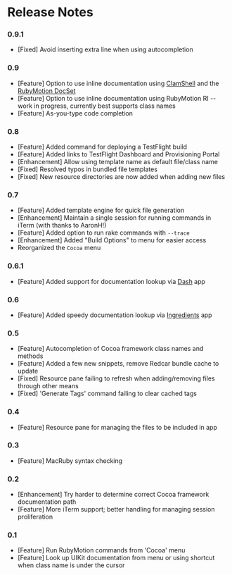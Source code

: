 Release Notes
=============

### 0.9.1

- [Fixed] Avoid inserting extra line when using autocompletion

### 0.9

- [Feature] Option to use inline documentation using [ClamShell](http://kattrali.github.com/clamshell/) and the [RubyMotion DocSet](http://rubymotion.com/files/RubyMotion.docset.zip)
- [Feature] Option to use inline documentation using RubyMotion RI -- work in progress, currently best supports class names
- [Feature] As-you-type code completion


### 0.8

- [Feature] Added command for deploying a TestFlight build
- [Feature] Added links to TestFlight Dashboard and Provisioning Portal
- [Enhancement] Allow using template name as default file/class name
- [Fixed] Resolved typos in bundled file templates
- [Fixed] New resource directories are now added when adding new files

### 0.7

- [Feature] Added template engine for quick file generation
- [Enhancement] Maintain a single session for running commands in iTerm (with thanks to AaronH!)
- [Feature] Added option to run rake commands with `--trace`
- [Enhancement] Added "Build Options" to menu for easier access
- Reorganized the `Cocoa` menu

### 0.6.1

- [Feature] Added support for documentation lookup via [Dash](http://kapeli.com/dash/) app

### 0.6

- [Feature] Added speedy documentation lookup via [Ingredients](http://fileability.net/ingredients/) app

### 0.5

- [Feature] Autocompletion of Cocoa framework class names and methods
- [Feature] Added a few new snippets, remove Redcar bundle cache to update
- [Fixed] Resource pane failing to refresh when adding/removing files through other means
- [Fixed] 'Generate Tags' command failing to clear cached tags

### 0.4

- [Feature] Resource pane for managing the files to be included in app

### 0.3

- [Feature] MacRuby syntax checking

### 0.2

- [Enhancement] Try harder to determine correct Cocoa framework documentation path
- [Feature] More iTerm support; better handling for managing session proliferation

### 0.1

- [Feature] Run RubyMotion commands from 'Cocoa' menu
- [Feature] Look up UIKit documentation from menu or using shortcut when class name is under the cursor
